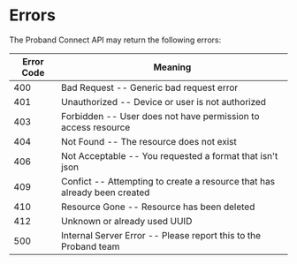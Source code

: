 # Errors

The Proband Connect API may return the following errors:

Error Code | Meaning
---------- | -------
400 | Bad Request -- Generic bad request error
401 | Unauthorized -- Device or user is not authorized
403 | Forbidden -- User does not have permission to access resource
404 | Not Found -- The resource does not exist
406 | Not Acceptable -- You requested a format that isn't json
409 | Confict -- Attempting to create a resource that has already been created
410 | Resource Gone -- Resource has been deleted
412 | Unknown or already used UUID
500 | Internal Server Error -- Please report this to the Proband team

